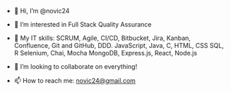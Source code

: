 - 👋 Hi, I’m @novic24
- 👀 I’m interested in Full Stack Quality Assurance
- 🌱 My IT skills: 
    SCRUM, Agile, CI/CD, Bitbucket, Jira, Kanban, Confluence, Git and GitHub, DDD.
    JavaScript, Java, C, HTML, CSS
    SQL, R
    Selenium, Chai, Mocha
    MongoDB, Express.js, React, Node.js

- 💞️ I’m looking to collaborate on everything!
- 📫 How to reach me: novic24@gmail.com

<!---
novic24/novic24 is a ✨ special ✨ repository because its `README.md` (this file) appears on your GitHub profile.
You can click the Preview link to take a look at your changes.
--->

